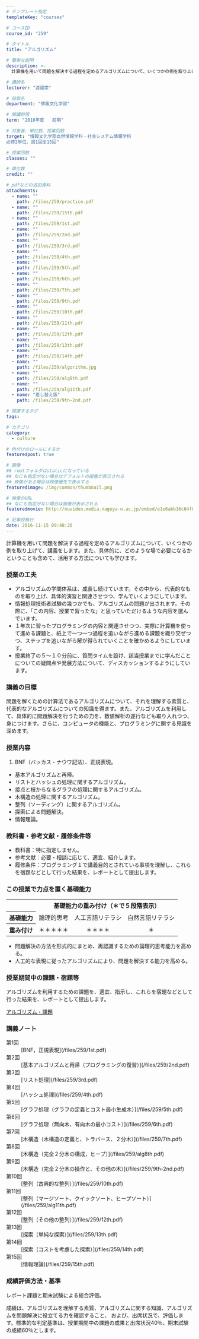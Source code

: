 ```yaml
---
# テンプレート指定
templateKey: "courses"

# コースID
course_id: "259"

# タイトル
title: "アルゴリズム"

# 簡単な説明
description: >-
  計算機を用いて問題を解決する過程を定めるアルゴリズムについて、いくつかの例を取り上げて、講義をします。また、具体的に、どのような場で必要になるかということも含めて、活用する方法についても学びます。...

# 講師名
lecturer: "渡邉崇"

# 部局名
department: "情報文化学部"

# 開講時限
term: "2016年度	前期"

# 対象者、単位数、授業回数
target: "情報文化学部自然情報学科・社会システム情報学科
必修2単位、週1回全15回"

# 授業回数
classes: ""

# 単位数
credit: ""

# pdfなどの追加資料
attachments: 
  - name: "" 
    path: /files/259/practice.pdf
  - name: "" 
    path: /files/259/15th.pdf
  - name: "" 
    path: /files/259/1st.pdf
  - name: "" 
    path: /files/259/2nd.pdf
  - name: "" 
    path: /files/259/3rd.pdf
  - name: "" 
    path: /files/259/4th.pdf
  - name: "" 
    path: /files/259/5th.pdf
  - name: "" 
    path: /files/259/6th.pdf
  - name: "" 
    path: /files/259/7th.pdf
  - name: "" 
    path: /files/259/9th.pdf
  - name: "" 
    path: /files/259/10th.pdf
  - name: "" 
    path: /files/259/11th.pdf
  - name: "" 
    path: /files/259/12th.pdf
  - name: "" 
    path: /files/259/13th.pdf
  - name: "" 
    path: /files/259/14th.pdf
  - name: "" 
    path: /files/259/algorithm.jpg
  - name: "" 
    path: /files/259/alg8th.pdf
  - name: "" 
    path: /files/259/alg11th.pdf
  - name: "差し替え版" 
    path: /files/259/9th-2nd.pdf

# 関連するタグ
tags:

# カテゴリ
category:
  - culture

# 色付けのロールにするか
featuredpost: true

# 画像
## rootフォルダはstaticになっている
## なにも指定がない場合はデフォルトの画像が表示される
## 映像がある場合は映像優先で表示する
featuredimage: /img/common/thumbnail.png

# 映像のURL
## なにも指定がない場合は画像が表示される
featuredmovie: http://nuvideo.media.nagoya-u.ac.jp/embed/e1e6abb16c64f8320f0ec7c3e0dee7b16aeb73bc

# 記事投稿日
date: 2016-11-15 09:48:26
---
```


計算機を用いて問題を解決する過程を定めるアルゴリズムについて、いくつかの例を取り上げて、講義をします。また、具体的に、どのような場で必要になるかということも含めて、活用する方法についても学びます。

### 授業の工夫

* アルゴリズムの学問体系は、成長し続けています。その中から、代表的なものを取り上げ、具体的演習と関連させつつ、学んでいくようにしています。
* 情報処理技術者試験の幾つかでも、アルゴリズムの問題が出されます。その際に、「この内容、授業で習ったな」と思っていただけるような内容を選んでいます。
* １年次に習ったプログラミングの内容と関連させつつ、実際に計算機を使って進める課題と、紙上で一つ一つ過程を追いながら進める課題を織り交ぜつつ、ステップを追いながら解が得られていくことを確かめるようにしています。
* 授業終了の５〜１０分前に、質問タイムを設け、該当授業までに学んだことについての疑問点や発展方法について、ディスカッションするようにしています。 </ul>



### 講義の目標

問題を解くための計算法であるアルゴリズムについて、それを理解する素質と、代表的なアルゴリズムについての知識を得ます。また、アルゴリズムを利用して、具体的に問題解決を行うための力を、数値解析の遂行なども取り入れつつ、身につけます。さらに、コンピュータの機能と、プログラミングに関する見識を深めます。

### 授業内容

1. BNF（バッカス・ナウワ記法）、正規表現。
* 基本アルゴリズムと再帰。
* リストとハッシュの処理に関するアルゴリズム。
* 接点と枝からなるグラフの処理に関するアルゴリズム。
* 木構造の処理に関するアルゴリズム。
* 整列（ソーディング）に関するアルゴリズム。
* 探索による問題解決。
* 情報理論。 </ol>
### 教科書・参考文献・履修条件等

* 教科書：特に指定しません。
* 参考文献：必要・相談に応じて、適宜、紹介します。
* 履修条件：プログラミング１で講義目的とされている事項を理解し、これらを宿題などとして行った結果を、レポートとして提出します。 </ul>
### この授業で力点を置く基礎能力

<table class="basic">
<tr>
<th>
</th><th colspan=3>基礎能力の重み付け（＊で５段階表示）</th>
</tr><tr align=center>

<th>
基礎能力
</th>

<td>
論理的思考
</td>

<td>
人工言語リテラシ
</td>

<td>
自然言語リテラシ
</td></tr> <tr align=center>

<th>
重み付け
</th>

<td>
＊＊＊＊＊
</td>

<td>
＊＊＊＊
</td>

<td>
＊
</td></tr>
</table>

* 問題解決の方法を形式的にまとめ、再認識するための論理的思考能力を高める。
* 人工的な表現に従ったアルゴリズムにより、問題を解決する能力を高める。 </ul>
### 授業期間中の課題・宿題等

アルゴリズムを利用するための課題を、適宜、指示し、これらを宿題などとして行った結果を、レポートとして提出します。

[アルゴリズム・課題](/files/259/practice.pdf) 



### 講義ノート

<dl>
<dt>
第1回
</dt>

<dd>
[BNF，正規表現](/files/259/1st.pdf) 
</dd>

<dt>
第2回
</dt>

<dd>
[基本アルゴリズムと再帰（プログラミングの復習）](/files/259/2nd.pdf) 
</dd>

<dt>
第3回
</dt>

<dd>
[リスト処理](/files/259/3rd.pdf) 
</dd>

<dt>
第4回
</dt>

<dd>
[ハッシュ処理](/files/259/4th.pdf) 
</dd>

<dt>
第5回
</dt>

<dd>
[グラフ処理（グラフの定義とコスト最小生成木）](/files/259/5th.pdf) 
</dd>

<dt>
第6回
</dt>

<dd>
[グラフ処理（無向木、有向木の最小コスト）](/files/259/6th.pdf) 
</dd>

<dt>
第7回
</dt>

<dd>
[木構造（木構造の定義と、トラバース、２分木）](/files/259/7th.pdf) 
</dd>

<dt>
第8回
</dt>

<dd>
[木構造（完全２分木の構成，ヒープ）](/files/259/alg8th.pdf) 
</dd>

<dt>
第9回
</dt>

<dd>
[木構造（完全２分木の操作と、その他の木）](/files/259/9th-2nd.pdf) 
</dd>

<dt>
第10回
</dt>

<dd>
[整列（古典的な整列）](/files/259/10th.pdf) 
</dd>

<dt>
第11回
</dt>

<dd>
[整列（マージソート、クイックソート、ヒープソート）](/files/259/alg11th.pdf) 
</dd>

<dt>
第12回
</dt>

<dd>
[整列（その他の整列）](/files/259/12th.pdf) 
</dd>

<dt>
第13回
</dt>

<dd>
[探索（単純な探索）](/files/259/13th.pdf) 
</dd>

<dt>
第14回
</dt>

<dd>
[探索（コストを考慮した探索）](/files/259/14th.pdf) 
</dd>

<dt>
第15回
</dt>

<dd>
[情報理論](/files/259/15th.pdf) 
</dd>
</dl>



### 成績評価方法・基準

レポート課題と期末試験による総合評価。

成績は、アルゴリズムを理解する素質、アルゴリズムに関する知識、アルゴリズムを問題解決に役立てる力を確認すること、 および、出席状況で、評価します。標準的な判定基準は、授業期間中の課題の成果と出席状況40％、期末試験の成績60％とします。

